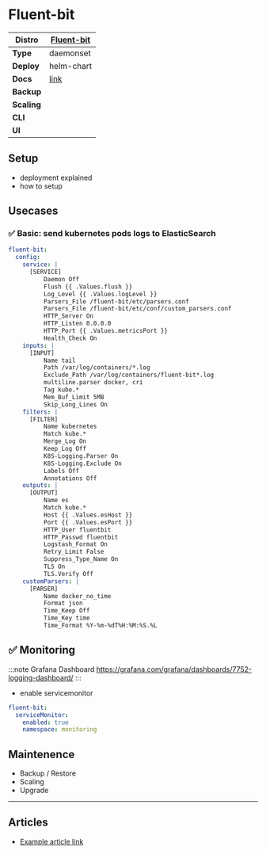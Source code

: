# Fluent-bit

|**Distro**|[Fluent-bit](https://fluentbit.io)|
|-|-|
|**Type**|daemonset|
|**Deploy**|helm-chart|
|**Docs**|[link](https://docs.fluentbit.io/manual)|
|**Backup**||
|**Scaling**||
|**CLI**||
|**UI**||

## Setup

- deployment explained
- how to setup

## Usecases

### :white_check_mark: Basic: send kubernetes pods logs to ElasticSearch

```yaml
fluent-bit:
  config:
    service: |
      [SERVICE]
          Daemon Off
          Flush {{ .Values.flush }}
          Log_Level {{ .Values.logLevel }}
          Parsers_File /fluent-bit/etc/parsers.conf
          Parsers_File /fluent-bit/etc/conf/custom_parsers.conf
          HTTP_Server On
          HTTP_Listen 0.0.0.0
          HTTP_Port {{ .Values.metricsPort }}
          Health_Check On
    inputs: |
      [INPUT]
          Name tail
          Path /var/log/containers/*.log
          Exclude_Path /var/log/containers/fluent-bit*.log
          multiline.parser docker, cri
          Tag kube.*
          Mem_Buf_Limit 5MB
          Skip_Long_Lines On
    filters: |
      [FILTER]
          Name kubernetes
          Match kube.*
          Merge_Log On
          Keep_Log Off
          K8S-Logging.Parser On
          K8S-Logging.Exclude On
          Labels Off
          Annotations Off
    outputs: |
      [OUTPUT]
          Name es
          Match kube.*
          Host {{ .Values.esHost }}
          Port {{ .Values.esPort }}
          HTTP_User fluentbit
          HTTP_Passwd fluentbit
          Logstash_Format On
          Retry_Limit False
          Suppress_Type_Name On
          TLS On
          TLS.Verify Off
    customParsers: |
      [PARSER]
          Name docker_no_time
          Format json
          Time_Keep Off
          Time_Key time
          Time_Format %Y-%m-%dT%H:%M:%S.%L

```

## :white_check_mark: Monitoring

:::note Grafana Dashboard
https://grafana.com/grafana/dashboards/7752-logging-dashboard/
:::

- enable servicemonitor

```yaml
fluent-bit:
  serviceMonitor:
    enabled: true
    namespace: monitoring
```

## Maintenence

- Backup / Restore
- Scaling
- Upgrade

---

## Articles

* [Example article link](#)

